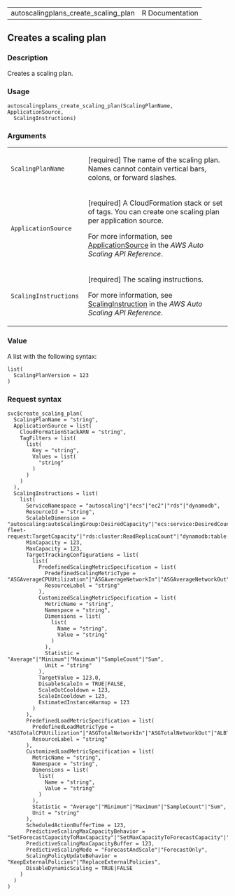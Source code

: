 <table style="width: 100%;">
<tbody>
<tr class="odd">
<td>autoscalingplans_create_scaling_plan</td>
<td style="text-align: right;">R Documentation</td>
</tr>
</tbody>
</table>

## Creates a scaling plan

### Description

Creates a scaling plan.

### Usage

    autoscalingplans_create_scaling_plan(ScalingPlanName, ApplicationSource,
      ScalingInstructions)

### Arguments

<table>
<colgroup>
<col style="width: 35%" />
<col style="width: 65%" />
</colgroup>
<tbody>
<tr class="odd">
<td><code
id="autoscalingplans_create_scaling_plan_:_ScalingPlanName">ScalingPlanName</code></td>
<td><p>[required] The name of the scaling plan. Names cannot contain
vertical bars, colons, or forward slashes.</p></td>
</tr>
<tr class="even">
<td><code
id="autoscalingplans_create_scaling_plan_:_ApplicationSource">ApplicationSource</code></td>
<td><p>[required] A CloudFormation stack or set of tags. You can create
one scaling plan per application source.</p>
<p>For more information, see <a
href="https://docs.aws.amazon.com/autoscaling/plans/APIReference/API_ApplicationSource.html">ApplicationSource</a>
in the <em>AWS Auto Scaling API Reference</em>.</p></td>
</tr>
<tr class="odd">
<td><code
id="autoscalingplans_create_scaling_plan_:_ScalingInstructions">ScalingInstructions</code></td>
<td><p>[required] The scaling instructions.</p>
<p>For more information, see <a
href="https://docs.aws.amazon.com/autoscaling/plans/APIReference/API_ScalingInstruction.html">ScalingInstruction</a>
in the <em>AWS Auto Scaling API Reference</em>.</p></td>
</tr>
</tbody>
</table>

### Value

A list with the following syntax:

    list(
      ScalingPlanVersion = 123
    )

### Request syntax

    svc$create_scaling_plan(
      ScalingPlanName = "string",
      ApplicationSource = list(
        CloudFormationStackARN = "string",
        TagFilters = list(
          list(
            Key = "string",
            Values = list(
              "string"
            )
          )
        )
      ),
      ScalingInstructions = list(
        list(
          ServiceNamespace = "autoscaling"|"ecs"|"ec2"|"rds"|"dynamodb",
          ResourceId = "string",
          ScalableDimension = "autoscaling:autoScalingGroup:DesiredCapacity"|"ecs:service:DesiredCount"|"ec2:spot-fleet-request:TargetCapacity"|"rds:cluster:ReadReplicaCount"|"dynamodb:table:ReadCapacityUnits"|"dynamodb:table:WriteCapacityUnits"|"dynamodb:index:ReadCapacityUnits"|"dynamodb:index:WriteCapacityUnits",
          MinCapacity = 123,
          MaxCapacity = 123,
          TargetTrackingConfigurations = list(
            list(
              PredefinedScalingMetricSpecification = list(
                PredefinedScalingMetricType = "ASGAverageCPUUtilization"|"ASGAverageNetworkIn"|"ASGAverageNetworkOut"|"DynamoDBReadCapacityUtilization"|"DynamoDBWriteCapacityUtilization"|"ECSServiceAverageCPUUtilization"|"ECSServiceAverageMemoryUtilization"|"ALBRequestCountPerTarget"|"RDSReaderAverageCPUUtilization"|"RDSReaderAverageDatabaseConnections"|"EC2SpotFleetRequestAverageCPUUtilization"|"EC2SpotFleetRequestAverageNetworkIn"|"EC2SpotFleetRequestAverageNetworkOut",
                ResourceLabel = "string"
              ),
              CustomizedScalingMetricSpecification = list(
                MetricName = "string",
                Namespace = "string",
                Dimensions = list(
                  list(
                    Name = "string",
                    Value = "string"
                  )
                ),
                Statistic = "Average"|"Minimum"|"Maximum"|"SampleCount"|"Sum",
                Unit = "string"
              ),
              TargetValue = 123.0,
              DisableScaleIn = TRUE|FALSE,
              ScaleOutCooldown = 123,
              ScaleInCooldown = 123,
              EstimatedInstanceWarmup = 123
            )
          ),
          PredefinedLoadMetricSpecification = list(
            PredefinedLoadMetricType = "ASGTotalCPUUtilization"|"ASGTotalNetworkIn"|"ASGTotalNetworkOut"|"ALBTargetGroupRequestCount",
            ResourceLabel = "string"
          ),
          CustomizedLoadMetricSpecification = list(
            MetricName = "string",
            Namespace = "string",
            Dimensions = list(
              list(
                Name = "string",
                Value = "string"
              )
            ),
            Statistic = "Average"|"Minimum"|"Maximum"|"SampleCount"|"Sum",
            Unit = "string"
          ),
          ScheduledActionBufferTime = 123,
          PredictiveScalingMaxCapacityBehavior = "SetForecastCapacityToMaxCapacity"|"SetMaxCapacityToForecastCapacity"|"SetMaxCapacityAboveForecastCapacity",
          PredictiveScalingMaxCapacityBuffer = 123,
          PredictiveScalingMode = "ForecastAndScale"|"ForecastOnly",
          ScalingPolicyUpdateBehavior = "KeepExternalPolicies"|"ReplaceExternalPolicies",
          DisableDynamicScaling = TRUE|FALSE
        )
      )
    )
